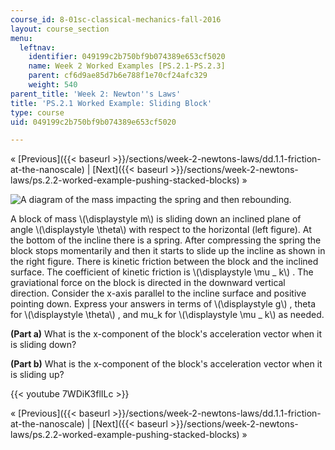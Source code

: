 ```yaml
---
course_id: 8-01sc-classical-mechanics-fall-2016
layout: course_section
menu:
  leftnav:
    identifier: 049199c2b750bf9b074389e653cf5020
    name: Week 2 Worked Examples [PS.2.1-PS.2.3]
    parent: cf6d9ae85d7b6e788f1e70cf24afc329
    weight: 540
parent_title: 'Week 2: Newton''s Laws'
title: 'PS.2.1 Worked Example: Sliding Block'
type: course
uid: 049199c2b750bf9b074389e653cf5020

---
```


« [Previous]({{< baseurl >}}/sections/week-2-newtons-laws/dd.1.1-friction-at-the-nanoscale) | [Next]({{< baseurl >}}/sections/week-2-newtons-laws/ps.2.2-worked-example-pushing-stacked-blocks) »

![A diagram of the mass impacting the spring and then rebounding.](/coursemedia/8-01sc-classical-mechanics-fall-2016/e7c3c8b94d995cd3d77c1628abb04621_week2ps1.svg)

A block of mass \\(\\displaystyle m\\) is sliding down an inclined plane of angle \\(\\displaystyle \\theta\\) with respect to the horizontal (left figure). At the bottom of the incline there is a spring. After compressing the spring the block stops momentarily and then it starts to slide up the incline as shown in the right figure. There is kinetic friction between the block and the inclined surface. The coefficient of kinetic friction is \\(\\displaystyle \\mu \_ k\\) . The graviational force on the block is directed in the downward vertical direction. Consider the x-axis parallel to the incline surface and positive pointing down. Express your answers in terms of \\(\\displaystyle g\\) , theta for \\(\\displaystyle \\theta\\) , and mu\_k for \\(\\displaystyle \\mu \_ k\\) as needed.

**(Part a)** What is the x-component of the block's acceleration vector when it is sliding down?

**(Part b)** What is the x-component of the block's acceleration vector when it is sliding up?

{{< youtube 7WDiK3flILc >}}

« [Previous]({{< baseurl >}}/sections/week-2-newtons-laws/dd.1.1-friction-at-the-nanoscale) | [Next]({{< baseurl >}}/sections/week-2-newtons-laws/ps.2.2-worked-example-pushing-stacked-blocks) »